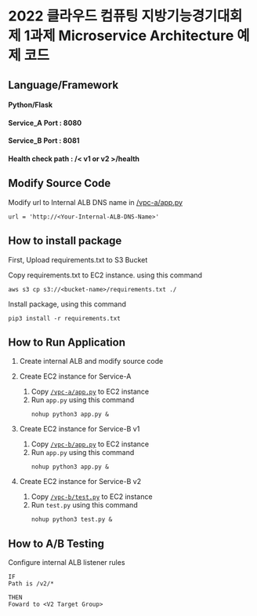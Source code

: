 # 2022 클라우드 컴퓨팅 지방기능경기대회 제 1과제 Microservice Architecture 예제 코드
## Language/Framework
#### Python/Flask
#### Service_A Port : 8080
#### Service_B Port : 8081
#### Health check path : /< v1 or v2 >/health

## Modify Source Code
Modify url to Internal ALB DNS name in [/vpc-a/app.py](https://github.com/Jeromy0515/cloud-skills-msa-example/blob/main/vpc-a/app.py)
```
url = 'http://<Your-Internal-ALB-DNS-Name>'
```

## How to install package
First, Upload requirements.txt to S3 Bucket

Copy requirements.txt to EC2 instance. using this command
```
aws s3 cp s3://<bucket-name>/requirements.txt ./
```

Install package, using this command
```
pip3 install -r requirements.txt
```

## How to Run Application

1. Create internal ALB and modify source code
2. Create EC2 instance for Service-A
   1. Copy [`/vpc-a/app.py`](https://github.com/Jeromy0515/cloud-skills-sample-msa/blob/main/vpc-a/app.py) to EC2 instance
   2. Run `app.py` using this command
      ```
      nohup python3 app.py &
      ```
    
3. Create EC2 instance for Service-B v1
   1. Copy [`/vpc-b/app.py`](https://github.com/Jeromy0515/cloud-skills-sample-msa/blob/main/vpc-b/app.py) to EC2 instance
   2. Run `app.py` using this command
      ```
      nohup python3 app.py &
      ```
4. Create EC2 instance for Service-B v2
   1. Copy [`/vpc-b/test.py`](https://github.com/Jeromy0515/cloud-skills-sample-msa/blob/main/vpc-b/test.py) to EC2 instance
   2. Run `test.py` using this command
      ```
      nohup python3 test.py &
      ```
    

## How to A/B Testing

Configure internal ALB listener rules
```
IF
Path is /v2/*

THEN
Foward to <V2 Target Group>
```

